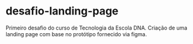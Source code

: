 # desafio-landing-page
Primeiro desafio do curso de Tecnologia da Escola DNA. Criação de uma landing page com base no protótipo fornecido via figma.
